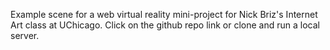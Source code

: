 Example scene for a web virtual reality mini-project for Nick Briz's Internet Art class at UChicago.
Click on the github repo link or clone and run a local server.
